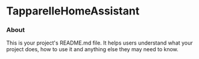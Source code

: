 TapparelleHomeAssistant
=======================

### About

This is your project's README.md file. It helps users understand what your
project does, how to use it and anything else they may need to know.